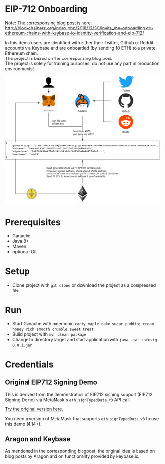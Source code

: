 # EIP-712 Onboarding 

Note: The corresponsing blog post is here: http://blockchainers.org/index.php/2018/12/30/invite_me-onboarding-to-ethereum-chains-with-keybase-io-identity-verification-and-eip-712/

In this demo users are identified with either their Twitter, Github or Reddit accounts via Keybase and 
are onboarded (by sending 10 ETH) to a private Ethereum chain.   
The project is based on the corresponsing blog post.  
The project is solely for training purposes, do not use any part in production environments!

![Integration overview](docs/img/overview.png)

# Prerequisites

* Ganache
* Java 8+
* Maven
* optional: Git

# Setup

* Clone project with `git clone` or download the project as a compressed file

# Run

* Start Ganache with mnemonic `candy maple cake sugar pudding cream honey rich smooth crumble sweet treat`
* Build project with `mvn clean package`
* Change to directory target and start application with `java -jar safesig-0.0.1.jar`

# Credentials

## Original EIP712 Signing Demo

This is derived from the demonstration of EIP712 signing support (EIP712 Signing Demo) via MetaMask's `eth_signTypedData_v3` API call.

[Try the original version here.](https://weijiekoh.github.io/eip712-signing-demo/index.html)

You need a version of MetaMask that supports `eth_signTypedData_v3` to use this demo (4.14+).

## Aragon and Keybase

As mentioned in the corresponding blogpost, the original idea is based on blog posts by Aragon and on functionality provided by keybase.io.
